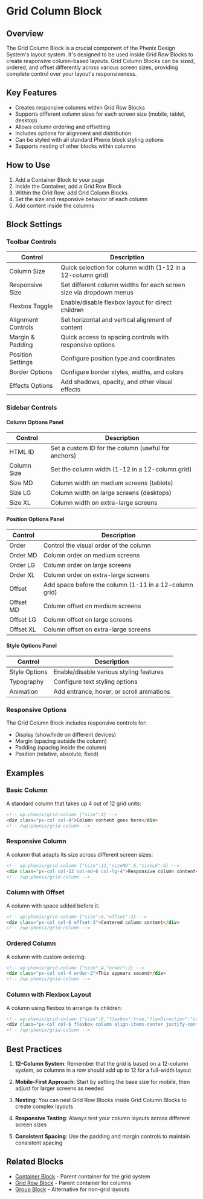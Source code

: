 # Grid Column Block

## Overview

The Grid Column Block is a crucial component of the Phenix Design System's layout system. It's designed to be used inside Grid Row Blocks to create responsive column-based layouts. Grid Column Blocks can be sized, ordered, and offset differently across various screen sizes, providing complete control over your layout's responsiveness.

<!-- Image placeholder for Grid Column Block -->

## Key Features

- Creates responsive columns within Grid Row Blocks
- Supports different column sizes for each screen size (mobile, tablet, desktop)
- Allows column ordering and offsetting
- Includes options for alignment and distribution
- Can be styled with all standard Phenix block styling options
- Supports nesting of other blocks within columns

## How to Use

1. Add a Container Block to your page
2. Inside the Container, add a Grid Row Block
3. Within the Grid Row, add Grid Column Blocks
4. Set the size and responsive behavior of each column
5. Add content inside the columns

## Block Settings

### Toolbar Controls

| Control | Description |
|---------|-------------|
| Column Size | Quick selection for column width (1-12 in a 12-column grid) |
| Responsive Size | Set different column widths for each screen size via dropdown menus |
| Flexbox Toggle | Enable/disable flexbox layout for direct children |
| Alignment Controls | Set horizontal and vertical alignment of content |
| Margin & Padding | Quick access to spacing controls with responsive options |
| Position Settings | Configure position type and coordinates |
| Border Options | Configure border styles, widths, and colors |
| Effects Options | Add shadows, opacity, and other visual effects |

### Sidebar Controls

#### Column Options Panel

| Control | Description |
|---------|-------------|
| HTML ID | Set a custom ID for the column (useful for anchors) |
| Column Size | Set the column width (1-12 in a 12-column grid) |
| Size MD | Column width on medium screens (tablets) |
| Size LG | Column width on large screens (desktops) |
| Size XL | Column width on extra-large screens |

#### Position Options Panel

| Control | Description |
|---------|-------------|
| Order | Control the visual order of the column |
| Order MD | Column order on medium screens |
| Order LG | Column order on large screens |
| Order XL | Column order on extra-large screens |
| Offset | Add space before the column (1-11 in a 12-column grid) |
| Offset MD | Column offset on medium screens |
| Offset LG | Column offset on large screens |
| Offset XL | Column offset on extra-large screens |

#### Style Options Panel

| Control | Description |
|---------|-------------|
| Style Options | Enable/disable various styling features |
| Typography | Configure text styling options |
| Animation | Add entrance, hover, or scroll animations |

### Responsive Options

The Grid Column Block includes responsive controls for:

- Display (show/hide on different devices)
- Margin (spacing outside the column)
- Padding (spacing inside the column)
- Position (relative, absolute, fixed)

## Examples

### Basic Column

A standard column that takes up 4 out of 12 grid units:

```html
<!-- wp:phenix/grid-column {"size":4} -->
<div class="px-col col-4">Column content goes here</div>
<!-- /wp:phenix/grid-column -->
```

### Responsive Column

A column that adapts its size across different screen sizes:

```html
<!-- wp:phenix/grid-column {"size":12,"sizeMD":6,"sizeLG":4} -->
<div class="px-col col-12 col-md-6 col-lg-4">Responsive column content</div>
<!-- /wp:phenix/grid-column -->
```

### Column with Offset

A column with space added before it:

```html
<!-- wp:phenix/grid-column {"size":6,"offset":3} -->
<div class="px-col col-6 offset-3">Centered column content</div>
<!-- /wp:phenix/grid-column -->
```

### Ordered Column

A column with custom ordering:

```html
<!-- wp:phenix/grid-column {"size":4,"order":2} -->
<div class="px-col col-4 order-2">This appears second</div>
<!-- /wp:phenix/grid-column -->
```

### Column with Flexbox Layout

A column using flexbox to arrange its children:

```html
<!-- wp:phenix/grid-column {"size":6,"flexbox":true,"flexDirection":"column","alignItems":"center","justifyContent":"center"} -->
<div class="px-col col-6 flexbox column align-items-center justify-center">Centered flex content</div>
<!-- /wp:phenix/grid-column -->
```

## Best Practices

1. **12-Column System**: Remember that the grid is based on a 12-column system, so columns in a row should add up to 12 for a full-width layout

2. **Mobile-First Approach**: Start by setting the base size for mobile, then adjust for larger screens as needed

3. **Nesting**: You can nest Grid Row Blocks inside Grid Column Blocks to create complex layouts

4. **Responsive Testing**: Always test your column layouts across different screen sizes

5. **Consistent Spacing**: Use the padding and margin controls to maintain consistent spacing

## Related Blocks

- [Container Block](./container-block.md) - Parent container for the grid system
- [Grid Row Block](./grid-row-block.md) - Parent container for columns
- [Group Block](./group-block.md) - Alternative for non-grid layouts

